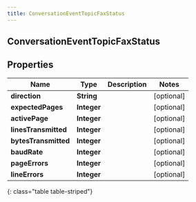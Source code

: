 ```yaml
---
title: ConversationEventTopicFaxStatus
---
```

## ConversationEventTopicFaxStatus


## Properties

| Name | Type | Description | Notes |
| ------------ | ------------- | ------------- | ------------- |
| **direction** | <!----><!---->**String**<!----> |  |  [optional] |
| **expectedPages** | <!----><!---->**Integer**<!----> |  |  [optional] |
| **activePage** | <!----><!---->**Integer**<!----> |  |  [optional] |
| **linesTransmitted** | <!----><!---->**Integer**<!----> |  |  [optional] |
| **bytesTransmitted** | <!----><!---->**Integer**<!----> |  |  [optional] |
| **baudRate** | <!----><!---->**Integer**<!----> |  |  [optional] |
| **pageErrors** | <!----><!---->**Integer**<!----> |  |  [optional] |
| **lineErrors** | <!----><!---->**Integer**<!----> |  |  [optional] |
{: class="table table-striped"}



